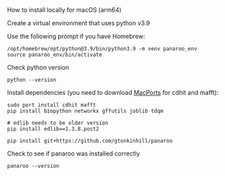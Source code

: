
How to install locally for macOS (arm64)

Create a virtual environment that uses python v3.9

Use the following prompt if you have Homebrew:
```
/opt/homebrew/opt/python@3.9/bin/python3.9 -m venv panaroo_env
source panaroo_env/bin/activate
```

Check python version
```
python --version
```

Install dependencies (you need to download [MacPorts](https://www.macports.org/install.php) for cdhit and mafft):
```
sudo port install cdhit mafft
pip install biopython networkx gffutils joblib tdqm

# edlib needs to be older version
pip install edlib==1.3.8.post2

pip install git+https://github.com/gtonkinhill/panaroo
```

Check to see if panaroo was installed correctly
```
panaroo --version
```